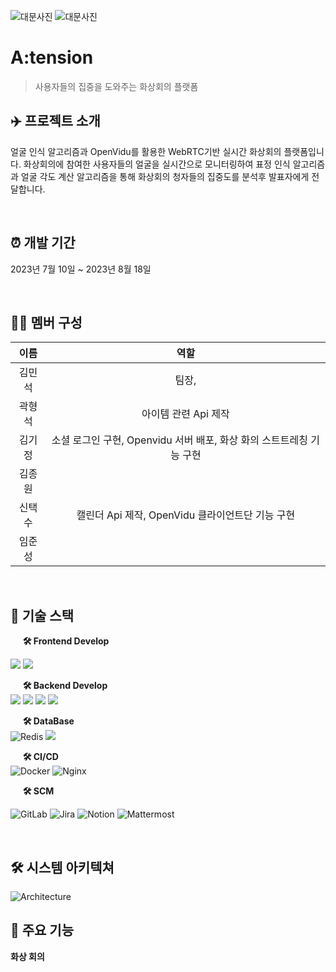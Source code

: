 <!-- 대문 이미지 넣기  -->

![대문사진](https://user-images.githubusercontent.com/87440708/284770270-836b142b-95ee-4274-8196-ab9089ace678.svg) ![대문사진](https://user-images.githubusercontent.com/87440708/284770267-62efaa0a-15db-4730-a610-b50c873cad4d.svg)

# A:tension

> 사용자들의 집중을 도와주는 화상회의 플랫폼 <br>


## ✈️ 프로젝트 소개

얼굴 인식 알고리즘과 OpenVidu를 활용한 WebRTC기반 실시간 화상회의 플랫폼입니다.
화상회의에 참여한 사용자들의 얼굴을 실시간으로 모니터링하여 표정 인식 알고리즘과 얼굴 각도 계산 알고리즘을 통해 화상회의 청자들의 집중도를 분석후 발표자에게 전달합니다.

<br>

## ⏰ 개발 기간

2023년 7월 10일 ~ 2023년 8월 18일

<br>

## 👩‍💻 멤버 구성

|  이름  |                                    역할                                    |
| :----: | :------------------------------------------------------------------------: |
| 김민석 |   팀장,    |
| 곽형석 | 아이템 관련 Api 제작 |
| 김기정 | 소셜 로그인 구현, Openvidu 서버 배포, 화상 화의 스트트레칭 기능 구현 |
| 김종원 |                                    |
| 신택수 | 캘린더 Api 제작, OpenVidu 클라이언트단 기능 구현 | 
| 임준성 |                   |

<br>

## 📌 기술 스택

&nbsp;&nbsp;&nbsp;&nbsp; **🛠 Frontend Develop** <br>

<img src="https://img.shields.io/badge/typescript-%23007ACC?style=for-the-badge&logo=typescript&logoColor=white">

<img src="https://img.shields.io/badge/figma-F24E1E?style=for-the-badge&logo=figma&logoColor=white">

&nbsp;&nbsp;&nbsp;&nbsp; **🛠 Backend Develop** <br>
<img src="https://img.shields.io/badge/Java-007396?style=for-the-badge&logo=Java&logoColor=white">
<img src="https://img.shields.io/badge/gradle-02303A?style=for-the-badge&logo=gradle&logoColor=white">
<img src="https://img.shields.io/badge/springboot-6DB33F?style=for-the-badge&logo=springboot&logoColor=white">
<img src="https://img.shields.io/badge/openjdk-437291?style=for-the-badge&logo=openjdk&logoColor=white">

&nbsp;&nbsp;&nbsp;&nbsp; **🛠 DataBase** <br>
![Redis](https://img.shields.io/badge/redis-%23DD0031.svg?style=for-the-badge&logo=redis&logoColor=white)
<img src="https://img.shields.io/badge/mysql-4479A1?style=for-the-badge&logo=mysql&logoColor=white">

&nbsp;&nbsp;&nbsp;&nbsp; **🛠 CI/CD** <br>
![Docker](https://img.shields.io/badge/docker-%230db7ed.svg?style=for-the-badge&logo=docker&logoColor=white)
![Nginx](https://img.shields.io/badge/nginx-%23009639.svg?style=for-the-badge&logo=nginx&logoColor=white)

&nbsp;&nbsp;&nbsp;&nbsp; **🛠 SCM** <br>

![GitLab](https://img.shields.io/badge/gitlab-%23181717.svg?style=for-the-badge&logo=gitlab&logoColor=white)
![Jira](https://img.shields.io/badge/jira-%230A0FFF.svg?style=for-the-badge&logo=jira&logoColor=white)
![Notion](https://img.shields.io/badge/Notion-%23000000.svg?style=for-the-badge&logo=notion&logoColor=white)
![Mattermost](https://img.shields.io/badge/mattermost-0058CC?style=for-the-badge&logo=mattermost&logoColor=white)

<br>

## 🛠️︎ 시스템 아키텍쳐

![Architecture](https://user-images.githubusercontent.com/87440708/284811663-2817d53d-4d0f-44ef-aaca-ad5f733eca97.svg)

## 📌 주요 기능

**화상 회의**

